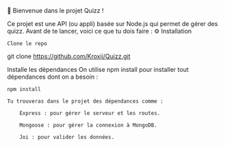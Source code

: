 
🎉 Bienvenue dans le projet Quizz !

Ce projet est une API (ou appli) basée sur Node.js qui permet de gérer des quizz.
Avant de te lancer, voici ce que tu dois faire :
⚙️ Installation

    Clone le repo

git clone <https://github.com/Kroxii/Quizz.git>


Installe les dépendances
On utilise npm install pour installer tout dépendances  dont on a besoin :

    npm install

    Tu trouveras dans le projet des dépendances comme :

        Express : pour gérer le serveur et les routes.

        Mongoose : pour gérer la connexion à MongoDB.

        Joi : pour valider les données.

